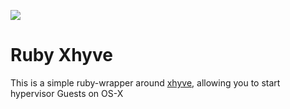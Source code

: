 ![](https://travis-ci.org/dalehamel/xhyve-ruby.svg)

# Ruby Xhyve

This is a simple ruby-wrapper around [xhyve](https://github.com/mist64/xhyve), allowing you to start hypervisor Guests on OS-X
